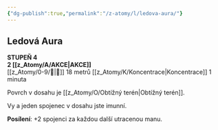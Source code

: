 ```yaml
---
{"dg-publish":true,"permalink":"/z-atomy/l/ledova-aura/"}
---
```


## Ledová Aura  
**STUPEŇ 4**  
**2 [[z_Atomy/A/AKCE\|AKCE]]**  
[[z_Atomy/0-9/👊\|👊]] 18 metrů
[[z_Atomy/K/Koncentrace\|Koncentrace]] 1 minuta

Povrch v dosahu je [[z_Atomy/O/Obtížný terén\|Obtížný terén]].

Vy a jeden spojenec v dosahu jste imunní.

**Posílení**: +2 spojenci za každou další utracenou manu.